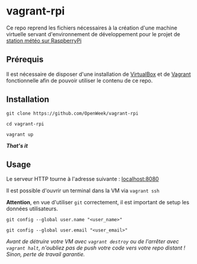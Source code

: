 # vagrant-rpi

Ce repo reprend les fichiers nécessaires à la création d'une machine virtuelle servant d'environnement de développement pour le projet de [station météo sur RaspberryPi](https://github.com/OpenWeek/ow-rpi)

## Prérequis

Il est nécessaire de disposer d'une installation de [VirtualBox](https://www.virtualbox.org/) et de [Vagrant](https://www.vagrantup.com/) fonctionnelle afin de pouvoir utiliser le contenu de ce repo.

## Installation

```
git clone https://github.com/OpenWeek/vagrant-rpi

cd vagrant-rpi

vagrant up
```
**_That's it_**

## Usage

Le serveur HTTP tourne à l'adresse suivante : [localhost:8080](http://localhost:8080)

Il est possible d'ouvrir un terminal dans la VM via `vagrant ssh`

**Attention**, en vue d'utiliser `git` correctement, il est important de setup les données utilisateurs.

```
git config --global user.name "<user_name>"

git config --global user.email "<user_email>"
```

_Avant de détruire votre VM avec `vagrant destroy` ou de l'arrêter avec `vagrant halt`, n'oubliez pas de push votre code vers votre repo distant ! Sinon, perte de travail garantie._


